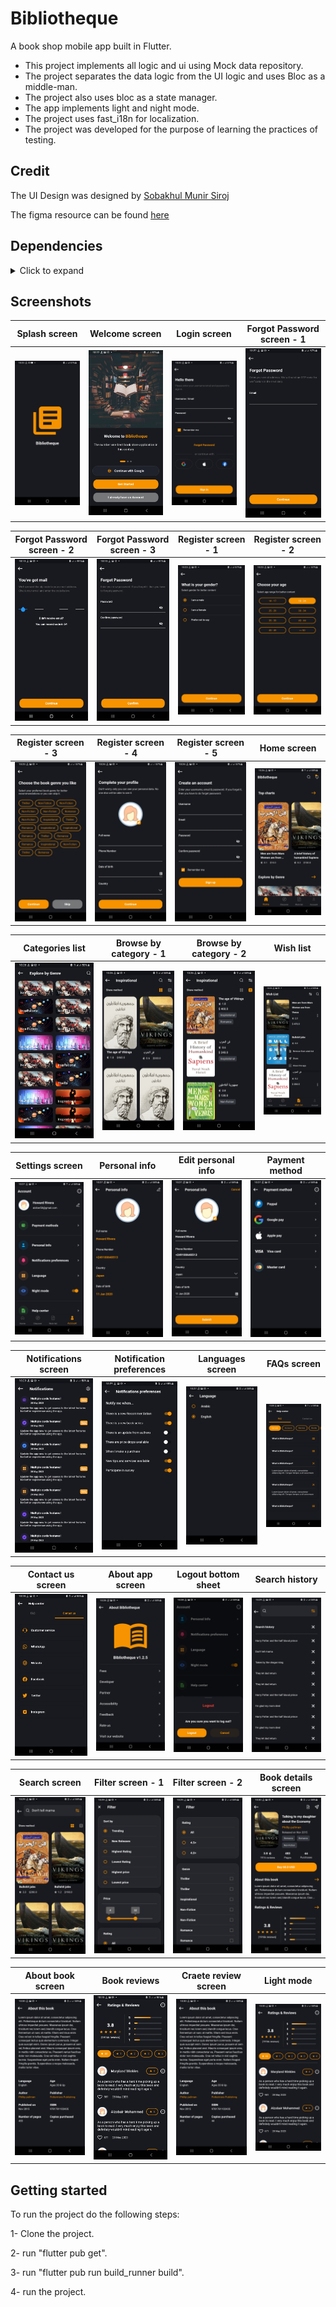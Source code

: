 # Bibliotheque

A book shop mobile app built in Flutter.
* This project implements all logic and ui using Mock data repository.
* The project separates the data logic from the UI logic and uses Bloc as a middle-man.
* The project also uses bloc as a state manager.
* The app implements light and night mode.
* The project uses fast_i18n for localization.
* The project was developed for the purpose of learning the practices of testing.


## Credit

The UI Design was designed by [Sobakhul Munir Siroj](https://www.figma.com/@MunirSr)

The figma resource can be found [here](https://www.figma.com/file/vGfOR47PbSRsQBwn8dell7/Erabook---Ebook-Store-%26-Ebook-Reader-App-UI-Kit-(Community)?type=design&node-id=0-1)

## Dependencies
<details>
     <summary> Click to expand </summary>

* [flutter_bloc](https://pub.dev/packages/flutter_bloc)
* [shared_preferences](https://pub.dev/packages/shared_preferences)
* [flutter_svg](https://pub.dev/packages/flutter_svg)
* [get_it](https://pub.dev/packages/get_it)
* [paginated_live_list](https://github.com/AkramIzz/paginated_live_list)
* [percent_indicator](https://pub.dev/packages/percent_indicator)
* [flutter_rating_bar](https://pub.dev/packages/flutter_rating_bar)
* [syncfusion_flutter_sliders](https://pub.dev/packages/syncfusion_flutter_sliders)
* [country_picker](https://pub.dev/packages/country_picker)
* [fast_i18n](https://pub.dev/packages/fast_i18n)
* [build_runner](https://pub.dev/packages/build_runner)
* [json_serializable](https://pub.dev/packages/json_serializable)
* [freezed](https://pub.dev/packages/freezed)

</details>

## Screenshots

Splash screen              | Welcome screen            | Login screen              | Forgot Password screen - 1
:-------------------------:|:-------------------------:|:-------------------------:|:-------------------------:
![](https://github.com/laitooo/bibliotheque/blob/master/screenshots/1.jpg)|![](https://github.com/laitooo/bibliotheque/blob/master/screenshots/2.jpg)|![](https://github.com/laitooo/bibliotheque/blob/master/screenshots/3.jpg)|![](https://github.com/laitooo/bibliotheque/blob/master/screenshots/4.jpg)|

Forgot Password screen - 2 | Forgot Password screen - 3| Register screen - 1       | Register screen - 2
:-------------------------:|:-------------------------:|:-------------------------:|:-------------------------:
![](https://github.com/laitooo/bibliotheque/blob/master/screenshots/5.jpg)|![](https://github.com/laitooo/bibliotheque/blob/master/screenshots/6.jpg)|![](https://github.com/laitooo/bibliotheque/blob/master/screenshots/7.jpg)|![](https://github.com/laitooo/bibliotheque/blob/master/screenshots/8.jpg)|

Register screen - 3        | Register screen - 4       | Register screen - 5       | Home screen
:-------------------------:|:-------------------------:|:-------------------------:|:-------------------------:
![](https://github.com/laitooo/bibliotheque/blob/master/screenshots/9.jpg)|![](https://github.com/laitooo/bibliotheque/blob/master/screenshots/10.jpg)|![](https://github.com/laitooo/bibliotheque/blob/master/screenshots/11.jpg)|![](https://github.com/laitooo/bibliotheque/blob/master/screenshots/12.jpg)|

Categories list            | Browse by category - 1    | Browse by category - 2    | Wish list
:-------------------------:|:-------------------------:|:-------------------------:|:-------------------------:
![](https://github.com/laitooo/bibliotheque/blob/master/screenshots/13.jpg)|![](https://github.com/laitooo/bibliotheque/blob/master/screenshots/14.jpg)|![](https://github.com/laitooo/bibliotheque/blob/master/screenshots/15.jpg)|![](https://github.com/laitooo/bibliotheque/blob/master/screenshots/16.jpg)|

Settings screen            | Personal info             | Edit personal info        | Payment method
:-------------------------:|:-------------------------:|:-------------------------:|:-------------------------:
![](https://github.com/laitooo/bibliotheque/blob/master/screenshots/17.jpg)|![](https://github.com/laitooo/bibliotheque/blob/master/screenshots/18.jpg)|![](https://github.com/laitooo/bibliotheque/blob/master/screenshots/19.jpg)|![](https://github.com/laitooo/bibliotheque/blob/master/screenshots/20.jpg)|

Notifications screen       | Notification preferences  | Languages screen          | FAQs screen
:-------------------------:|:-------------------------:|:-------------------------:|:-------------------------:
![](https://github.com/laitooo/bibliotheque/blob/master/screenshots/21.jpg)|![](https://github.com/laitooo/bibliotheque/blob/master/screenshots/22.jpg)|![](https://github.com/laitooo/bibliotheque/blob/master/screenshots/23.jpg)|![](https://github.com/laitooo/bibliotheque/blob/master/screenshots/24.jpg)|

Contact us screen          | About app screen          | Logout bottom sheet       | Search history
:-------------------------:|:-------------------------:|:-------------------------:|:-------------------------:
![](https://github.com/laitooo/bibliotheque/blob/master/screenshots/25.jpg)|![](https://github.com/laitooo/bibliotheque/blob/master/screenshots/26.jpg)|![](https://github.com/laitooo/bibliotheque/blob/master/screenshots/27.jpg)|![](https://github.com/laitooo/bibliotheque/blob/master/screenshots/28.jpg)|

Search screen              | Filter screen - 1         | Filter screen - 2         | Book details screen
:-------------------------:|:-------------------------:|:-------------------------:|:-------------------------:
![](https://github.com/laitooo/bibliotheque/blob/master/screenshots/29.jpg)|![](https://github.com/laitooo/bibliotheque/blob/master/screenshots/30.jpg)|![](https://github.com/laitooo/bibliotheque/blob/master/screenshots/31.jpg)|![](https://github.com/laitooo/bibliotheque/blob/master/screenshots/32.jpg)|


About book screen          | Book reviews              | Craete review screen      | Light mode
:-------------------------:|:-------------------------:|:-------------------------:|:-------------------------:
![](https://github.com/laitooo/bibliotheque/blob/master/screenshots/33.jpg)|![](https://github.com/laitooo/bibliotheque/blob/master/screenshots/34.jpg)|![](https://github.com/laitooo/bibliotheque/raw/master/screenshots/33.jpg)|![](https://github.com/laitooo/bibliotheque/raw/master/screenshots/34.jpg)|




## Getting started

To run the project do the following steps:

1- Clone the project.

2- run "flutter pub get".

3- run "flutter pub run build_runner build".

4- run the project.
